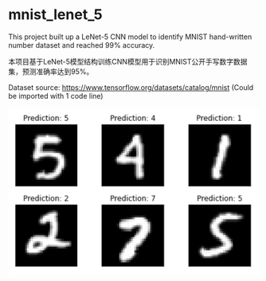 # mnist_lenet_5

This project built up a LeNet-5 CNN model to identify MNIST hand-written number dataset and reached 99% accuracy.

本项目基于LeNet-5模型结构训练CNN模型用于识别MNIST公开手写数字数据集，预测准确率达到95%。

Dataset source: https://www.tensorflow.org/datasets/catalog/mnist (Could be imported with 1 code line)

![image](https://github.com/xiamze/mnist_lenet_5/blob/main/Image/mnist.png)
